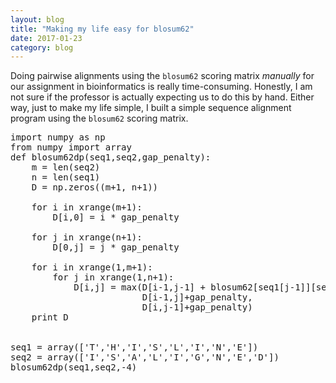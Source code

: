 ```yaml
---
layout: blog
title: "Making my life easy for blosum62"
date: 2017-01-23
category: blog
---
```


Doing pairwise alignments using the `blosum62` scoring matrix _manually_ for our assignment in bioinformatics is really time-consuming. 
Honestly, I am not sure if the professor is actually expecting us to do this by hand. Either way, just to make my life simple, I built
a simple sequence alignment program using the `blosum62` scoring matrix.  

<?prettify?>
<pre class="prettyprint linenums">
import numpy as np
from numpy import array
def blosum62dp(seq1,seq2,gap_penalty):
    m = len(seq2) 
    n = len(seq1) 
    D = np.zeros((m+1, n+1)) 
  
    for i in xrange(m+1):
        D[i,0] = i * gap_penalty
   
    for j in xrange(n+1):
        D[0,j] = j * gap_penalty
   
    for i in xrange(1,m+1): 
        for j in xrange(1,n+1): 
            D[i,j] = max(D[i-1,j-1] + blosum62[seq1[j-1]][seq2[i-1]],
                         D[i-1,j]+gap_penalty,
                         D[i,j-1]+gap_penalty)
    print D
	

seq1 = array(['T','H','I','S','L','I','N','E'])
seq2 = array(['I','S','A','L','I','G','N','E','D'])
blosum62dp(seq1,seq2,-4)
</pre>

